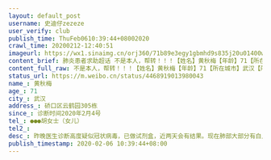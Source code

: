 ```yaml
---
layout: default_post
username: 史迪仔zezeze
user_verify: club
publish_time: ThuFeb0610:39:44+08002020
crawl_time: 20200212-12:40:51
imageurl: https://wx1.sinaimg.cn/orj360/71b89e3egy1gbmhd9s835j20u01400w5.jpg,https://wx1.sinaimg.cn/orj360/71b89e3egy1gbmhdai72uj20u0140n0a.jpg,https://wx3.sinaimg.cn/orj360/71b89e3egy1gbmhdbcpgnj20u01407br.jpg
content_brief: 肺炎患者求助超话 不是本人，帮转！！！【姓名】黄秋梅【年龄】71【所在城市】武汉【所在小区、社区】硚口区云鹤园305栋【患病时间】诊断时间2020年2月4号【联系方式】●●●胡女士（女儿）【其他紧急联系人】【病情描述】 昨晚医生诊断高度疑似冠状病毒，已做试剂盒 ...全文
content_full_raw: 不是本人，帮转！！！【姓名】黄秋梅【年龄】71【所在城市】武汉【所在小区、社区】硚口区云鹤园305栋【患病时间】诊断时间2020年2月4号【联系方式】●●●胡女士（女儿）【其他紧急联系人】【病情描述】昨晚医生诊断高度疑似冠状病毒，已做试剂盒，近两天会有结果。现在肺部大部分有白点和斑片，呼吸困难，看病一直在吸氧，情况严重。其多年患有糖尿病、血压高、胃病等，会伴发很多并发症。打了很多市长热线、求助电话、上报人民日报、国务院疫情等APP，还是无果，最终都是需要上报等待！现在求助各位友人是否有渠道得到医院救助，本人感谢万分🙏🙏🙏
status_url: https://m.weibo.cn/status/4468919013980043
name_: 黄秋梅
age_: 71
city_: 武汉
address_: 硚口区云鹤园305栋
since_: 诊断时间2020年2月4号
tel_: ●●●胡女士（女儿）
tel2_: 
desc_: 昨晚医生诊断高度疑似冠状病毒，已做试剂盒，近两天会有结果。现在肺部大部分有白点和斑片，呼吸困难，看病一直在吸氧，情况严重。其多年患有糖尿病、血压高、胃病等，会伴发很多并发症。打了很多市长热线、求助电话、上报人民日报、国务院疫情等APP，还是无果，最终都是需要上报等待！现在求助各位友人是否有渠道得到医院救助，本人感谢万分🙏🙏🙏
publish_timestamp: 2020-02-06 10:39:44+08:00
---
```

